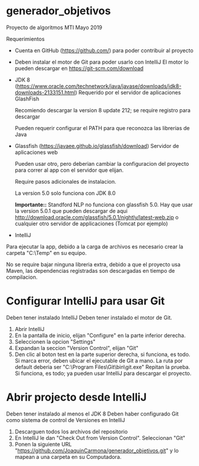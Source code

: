 # generador_objetivos
Proyecto de algoritmos MTI Mayo 2019

Requerimientos
   * Cuenta en GitHub (https://github.com/) para poder contribuir al proyecto
   * Deben instalar el motor de Git para poder usarlo con IntelliJ
      El motor lo pueden descargar en https://git-scm.com/download
   * JDK 8 (https://www.oracle.com/technetwork/java/javase/downloads/jdk8-downloads-2133151.html)
      Requerido por el servidor de aplicaciones GlashFish
      
      Recomiendo descargar la version 8 update 212; se require registro para descargar
      
      Pueden requerir configurar el PATH para que reconozca las librerias de Java
   * Glassfish (https://javaee.github.io/glassfish/download)
      Servidor de aplicaciones web 
      
      Pueden usar otro, pero deberian cambiar la configuracion del proyecto para correr al app con el servidor que elijan.
      
      Require pasos adicionales de instalacion.
      
      La version 5.0 solo funciona con JDK 8.0
      
      **Importante::** Standford NLP no funciona con glassfish 5.0. Hay que usar la version 5.0.1 que pueden descargar de aqui http://download.oracle.com/glassfish/5.0.1/nightly/latest-web.zip o cualquier otro servidor de applicaciones (Tomcat por ejemplo)
   * IntelliJ 
   
Para ejecutar la app, debido a la carga de archivos es necesario crear la carpeta "C:\Temp\" en su equipo.

No se require bajar ninguna libreria extra, debido a que el proyecto usa Maven, las dependencias registradas son descargadas en tiempo de compilacion.

# Configurar IntelliJ para usar Git
Deben tener instalado IntelliJ
Deben tener instalado el motor de Git.

1. Abrir IntelliJ
2. En la pantalla de inicio, elijan "Configure" en la parte inferior derecha.
3. Seleccionen la opcion "Settings"
4. Expandan la seccion "Version Control", elijan "Git"
5. Den clic al boton test en la parte superior derecha, si funciona, es todo.
    Si marca error, deben ubicar el ejecutable de Git a mano. La ruta por default deberia ser "C:\Program Files\Git\bin\git.exe"
    Repitan la prueba. Si funciona, es todo; ya pueden usar IntelliJ para descargar el proyecto.

# Abrir projecto desde IntelliJ
Deben tener instalado al menos el JDK 8
Deben haber configurado Git como sistema de control de Versiones en IntelliJ

1. Descarguen todos los archivos del repositorio
2. En IntelliJ le dan "Check Out from Version Control". Seleccionan "Git"
3. Ponen la siguiente URL "https://github.com/JoaquinCarmona/generador_objetivos.git" y lo mapean a una carpeta en su Computadora.
